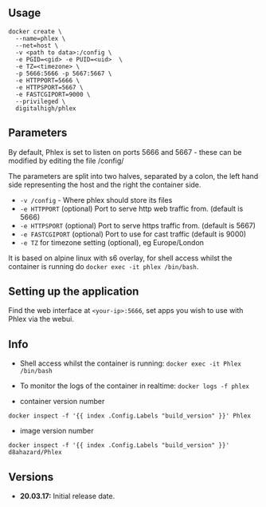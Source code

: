 
## Usage

```
docker create \
  --name=phlex \
  --net=host \
  -v <path to data>:/config \
  -e PGID=<gid> -e PUID=<uid>  \
  -e TZ=<timezone> \
  -p 5666:5666 -p 5667:5667 \
  -e HTTPPORT=5666 \
  -e HTTPSPORT=5667 \
  -e FASTCGIPORT=9000 \
  --privileged \
  digitalhigh/phlex
```

## Parameters

By default, Phlex is set to listen on ports 5666 and 5667 - these can be modified by editing the file /config/

The parameters are split into two halves, separated by a colon, the left hand side representing the host and the right the container side. 

* `-v /config` - Where phlex should store its files
* `-e HTTPPORT` (optional) Port to serve http web traffic from. (default is 5666)
* `-e HTTPSPORT` (optional) Port to serve https traffic from. (default is 5667)
* `-e FASTCGIPORT` (optional) Port to use for cast traffic (default is 9000)
* `-e TZ` for timezone setting (optional), eg Europe/London

It is based on alpine linux with s6 overlay, for shell access whilst the container is running do `docker exec -it phlex /bin/bash`.

## Setting up the application

Find the web interface at `<your-ip>:5666`, set apps you wish to use with Phlex via the webui.

## Info

* Shell access whilst the container is running: `docker exec -it Phlex /bin/bash`
* To monitor the logs of the container in realtime: `docker logs -f phlex`

* container version number 

`docker inspect -f '{{ index .Config.Labels "build_version" }}' Phlex`

* image version number

`docker inspect -f '{{ index .Config.Labels "build_version" }}' d8ahazard/Phlex`

## Versions

+ **20.03.17:** Initial release date.
